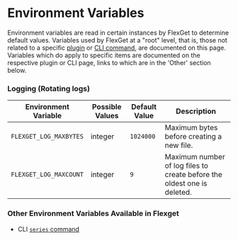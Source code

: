 # Environment Variables
Environment variables are read in certain instances by FlexGet to determine default values. Variables used by FlexGet at a "root" level, that is, those not related to a specific [plugin](/Plugin) or [CLI command](/CLI), are documented on this page. Variables which do apply to specific items are documented on the respective plugin or CLI page, links to which are in the 'Other' section below.

### Logging (Rotating logs)
| Environment Variable | Possible Values | Default Value | Description |
| --- | --- | --- | --- |
| `FLEXGET_LOG_MAXBYTES` | integer | `1024000` | Maximum bytes before creating a new file. |
| `FLEXGET_LOG_MAXCOUNT` | integer | `9` | Maximum number of log files to create before the oldest one is deleted. |

### Other Environment Variables Available in Flexget
- CLI [`series` command](/CLI/series#environment-variables)